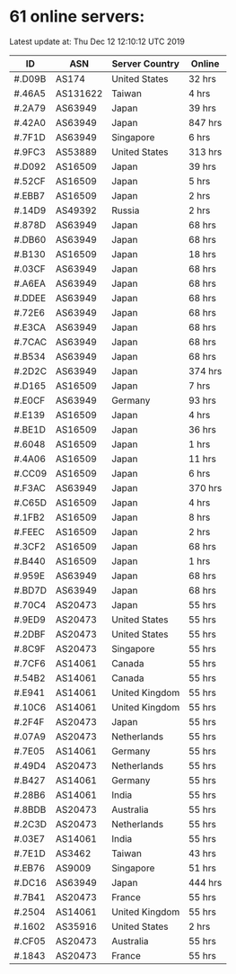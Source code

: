# 61 online servers:

Latest update at: Thu Dec 12 12:10:12 UTC 2019

| ID | ASN | Server Country | Online |
| -- | --- | -------------- | ------ |
| #.D09B | AS174 | United States | 32 hrs |
| #.46A5 | AS131622 | Taiwan | 4 hrs |
| #.2A79 | AS63949 | Japan | 39 hrs |
| #.42A0 | AS63949 | Japan | 847 hrs |
| #.7F1D | AS63949 | Singapore | 6 hrs |
| #.9FC3 | AS53889 | United States | 313 hrs |
| #.D092 | AS16509 | Japan | 39 hrs |
| #.52CF | AS16509 | Japan | 5 hrs |
| #.EBB7 | AS16509 | Japan | 2 hrs |
| #.14D9 | AS49392 | Russia | 2 hrs |
| #.878D | AS63949 | Japan | 68 hrs |
| #.DB60 | AS63949 | Japan | 68 hrs |
| #.B130 | AS16509 | Japan | 18 hrs |
| #.03CF | AS63949 | Japan | 68 hrs |
| #.A6EA | AS63949 | Japan | 68 hrs |
| #.DDEE | AS63949 | Japan | 68 hrs |
| #.72E6 | AS63949 | Japan | 68 hrs |
| #.E3CA | AS63949 | Japan | 68 hrs |
| #.7CAC | AS63949 | Japan | 68 hrs |
| #.B534 | AS63949 | Japan | 68 hrs |
| #.2D2C | AS63949 | Japan | 374 hrs |
| #.D165 | AS16509 | Japan | 7 hrs |
| #.E0CF | AS63949 | Germany | 93 hrs |
| #.E139 | AS16509 | Japan | 4 hrs |
| #.BE1D | AS16509 | Japan | 36 hrs |
| #.6048 | AS16509 | Japan | 1 hrs |
| #.4A06 | AS16509 | Japan | 11 hrs |
| #.CC09 | AS16509 | Japan | 6 hrs |
| #.F3AC | AS63949 | Japan | 370 hrs |
| #.C65D | AS16509 | Japan | 4 hrs |
| #.1FB2 | AS16509 | Japan | 8 hrs |
| #.FEEC | AS16509 | Japan | 2 hrs |
| #.3CF2 | AS16509 | Japan | 68 hrs |
| #.B440 | AS16509 | Japan | 1 hrs |
| #.959E | AS63949 | Japan | 68 hrs |
| #.BD7D | AS63949 | Japan | 68 hrs |
| #.70C4 | AS20473 | Japan | 55 hrs |
| #.9ED9 | AS20473 | United States | 55 hrs |
| #.2DBF | AS20473 | United States | 55 hrs |
| #.8C9F | AS20473 | Singapore | 55 hrs |
| #.7CF6 | AS14061 | Canada | 55 hrs |
| #.54B2 | AS14061 | Canada | 55 hrs |
| #.E941 | AS14061 | United Kingdom | 55 hrs |
| #.10C6 | AS14061 | United Kingdom | 55 hrs |
| #.2F4F | AS20473 | Japan | 55 hrs |
| #.07A9 | AS20473 | Netherlands | 55 hrs |
| #.7E05 | AS14061 | Germany | 55 hrs |
| #.49D4 | AS20473 | Netherlands | 55 hrs |
| #.B427 | AS14061 | Germany | 55 hrs |
| #.28B6 | AS14061 | India | 55 hrs |
| #.8BDB | AS20473 | Australia | 55 hrs |
| #.2C3D | AS20473 | Netherlands | 55 hrs |
| #.03E7 | AS14061 | India | 55 hrs |
| #.7E1D | AS3462 | Taiwan | 43 hrs |
| #.EB76 | AS9009 | Singapore | 51 hrs |
| #.DC16 | AS63949 | Japan | 444 hrs |
| #.7B41 | AS20473 | France | 55 hrs |
| #.2504 | AS14061 | United Kingdom | 55 hrs |
| #.1602 | AS35916 | United States | 2 hrs |
| #.CF05 | AS20473 | Australia | 55 hrs |
| #.1843 | AS20473 | France | 55 hrs |

